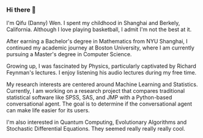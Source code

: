 ### Hi there 👋

I'm Qifu (Danny) Wen. I spent my childhood in Shanghai and Berkely, California. Although I love playing basketball, I admit I'm not the best at it.

After earning a Bachelor's degree in Mathematics from NYU Shanghai, I continued my academic journey at Boston University, where I am currently pursuing a Master's degree in Computer Science.

Growing up, I was fascinated by Physics, particularly captivated by Richard Feynman's lectures. I enjoy listening his audio lectures during my free time.

My research interests are centered around Machine Learning and Statistics. Currently, I am working on a research project that compares traditional statistical software like SPSS, SAS, and JMP with a Python-based conversational agent. The goal is to determine if the conversational agent can make life easier for its users.

I'm also interested in Quantum Computing, Evolutionary Algorithms and Stochastic Differential Equations. They seemed really really really cool. 